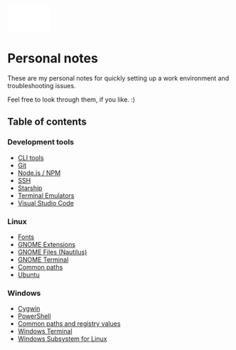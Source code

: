 <img src="assets/markdown-white.svg" width="96">

# Personal notes

These are my personal notes for quickly setting up a work environment and troubleshooting issues.

Feel free to look through them, if you like. :)

## Table of contents

### Development tools
- [CLI tools](cli-tools.md)
- [Git](git.md)
- [Node.js / NPM](nodejs-npm.md)
- [SSH](ssh.md)
- [Starship](starship.md)
- [Terminal Emulators](terminal-emulators.md)
- [Visual Studio Code](vs-code.md)

### Linux
- [Fonts](fonts.md)
- [GNOME Extensions](gnome-extensions.md)
- [GNOME Files (Nautilus)](gnome-files.md)
- [GNOME Terminal](gnome-terminal.md)
- [Common paths](linux-paths.md)
- [Ubuntu](ubuntu.md)

### Windows
- [Cygwin](cygwin.md)
- [PowerShell](powershell.md)
- [Common paths and registry values](windows-paths.md)
- [Windows Terminal](windows-terminal.md)
- [Windows Subsystem for Linux](wsl2.md)


